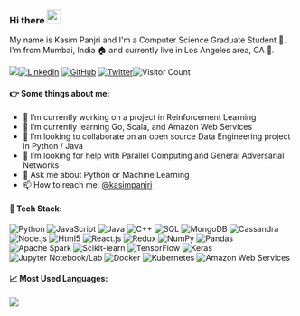 <!--[![Header](https://raw.githubusercontent.com/kasim95/kasim95/kasim95/readme_header.png "Header")](https://kasimp.tech/portfolio)
-->
<!-- Icons & colors from simpleIcons.org and badges from shields.io -->

### Hi there <img src="https://media.giphy.com/media/hvRJCLFzcasrR4ia7z/giphy.gif" width="25px">
 
My name is Kasim Panjri and I'm a Computer Science Graduate Student :school:. I'm from Mumbai, India :house: and currently live in Los Angeles area, CA :city_sunrise:. 

<!--
Email
LinkedIn
GitHub
Twitter
Visitor Count
-->
<a href="mailto:panjrikasim@gmail.com"><img src="https://img.shields.io/badge/panjrikasim@gmail.com--_?style=social&logo=gmail" /></a><a href="https://www.linkedin.com/in/kasimpanjri" alt="Email"><img src="https://img.shields.io/badge/LinkedIn--_?style=social&logo=linkedin" alt="LinkedIn" /></a> <a href="https://www.github.com/kasim95"><img src="https://img.shields.io/badge/GitHub--_?style=social&logo=github" alt="GitHub" /></a> <a href="https://www.twitter.com/kasimpanjri"><img src="https://img.shields.io/badge/Twitter--_?style=social&logo=twitter" alt="Twitter" /></a><img src="https://visitor-badge.glitch.me/badge?page_id=kasim95.kasim95" alt="Visitor Count"/>

#### :point_right: Some things about me:
- 🔭 I’m currently working on a project in Reinforcement Learning
- 🌱 I’m currently learning Go, Scala, and Amazon Web Services
- 👯 I’m looking to collaborate on an open source Data Engineering project in Python / Java
- 🤔 I’m looking for help with Parallel Computing and General Adversarial Networks
- 💬 Ask me about Python or Machine Learning
- 📫 How to reach me: [@kasimpanjri](https://www.linkedin.com/in/kasimpanjri)
<!-- - ⚡ Fun fact: -->

#### :wrench: Tech Stack:

<p>
<img alt="Python" src="https://img.shields.io/badge/-Python-3776ab?style=flat-square&logo=python&logoColor=white" />
<img alt="JavaScript" src="https://img.shields.io/badge/-JavaScript-f7df1e?style=flat-square&logo=javascript&logoColor=white" />
<img alt="Java" src="https://img.shields.io/badge/-Java-007396?style=flat-square&logo=java&logoColor=white" />
<img alt="C++" src="https://img.shields.io/badge/-C++-00599C?style=flat-square&logo=C++&logoColor=white" />
<img alt="SQL" src="https://img.shields.io/badge/-SQL-4479a1?style=flat-square&logo=mysql&logoColor=white" />
<img alt="MongoDB" src="https://img.shields.io/badge/-MongoDB-47a248?style=flat-square&logo=mongodb&logoColor=white" />
<img alt="Cassandra" src="https://img.shields.io/badge/-Cassandra-1287B1?style=flat-square&logo=apache-cassandra&logoColor=white" />
<img alt="Node.js" src="https://img.shields.io/badge/-Node.js-339933?style=flat-square&logo=Node.js&logoColor=white" />
<img alt="Html5" src="https://img.shields.io/badge/-HTML5-E34F26?style=flat-square&logo=html5&logoColor=white" />
<img alt="React.js" src="https://img.shields.io/badge/-React.js-45b8d8?style=flat-square&logo=react&logoColor=white" />
<img alt="Redux" src="https://img.shields.io/badge/-Redux-764ABC?style=flat-square&logo=redux&logoColor=white" />
<img alt="NumPy" src="https://img.shields.io/badge/-NumPy-013243?style=flat-square&logo=numpy&logoColor=white" />
<img alt="Pandas" src="https://img.shields.io/badge/-Pandas-150458?style=flat-square&logo=pandas&logoColor=white" />
<img alt="Apache Spark" src="https://img.shields.io/badge/-Spark-e25a1c?style=flat-square&logo=apache-spark&logoColor=white" />
<img alt="Scikit-learn" src="https://img.shields.io/badge/-scikit&hyphen;learn-f7931e?style=flat-square&logo=scikit-learn&logoColor=white" />
<img alt="TensorFlow" src="https://img.shields.io/badge/-TensorFlow-ff6f00?style=flat-square&logo=tensorflow&logoColor=white" />
<img alt="Keras" src="https://img.shields.io/badge/-Keras-d00000?style=flat-square&logo=keras&logoColor=white" />
<img alt="Jupyter Notebook/Lab" src="https://img.shields.io/badge/-Jupyter-orange?style=flat-square&logo=jupyter&logoColor=white" />
<img alt="Docker" src="https://img.shields.io/badge/-Docker-46a2f1?style=flat-square&logo=docker&logoColor=white" />
<img alt="Kubernetes" src="https://img.shields.io/badge/-Kubernetes-326ce5?style=flat-square&logo=kubernetes&logoColor=white" />
<img alt="Amazon Web Services" src="https://img.shields.io/badge/-Amazon AWS-232f3e?style=flat-square&logo=amazon-aws&logoColor=white" />
</p>


#### :chart_with_upwards_trend: Most Used Languages:

<img src="https://github-readme-stats.vercel.app/api/top-langs/?username=kasim95&show_icons=true&langs_count=5&layout=default&exclude_repo=kasim95,kasim95.github.io,cloudflare-2020-general-engineering-assignment,cloudflare-2020-systems-engineering-assignment,Deep_Learning-Flappy_Bird&hide_border=True&hide_title=True" />

<!--Github Stats-->
<!--
[![Kasim's github stats](https://github-readme-stats.vercel.app/api?username=kasim95&include_all_commits=True)](https://github.com/kasim95)
-->
